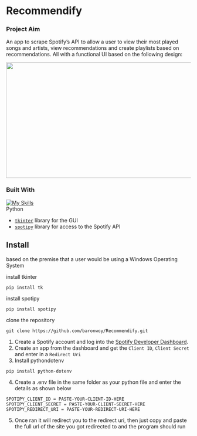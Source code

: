 # Recommendify

### Project Aim
 An app to scrape Spotify’s API to allow a user to view their most played songs and artists, view recommendations and create playlists based on recommendations. All with a functional UI based on the following design: <br>
 
<img src="https://github.com/baronwoy/Recommendify/assets/157763277/c0606576-02a2-449e-a663-4461b4111407" width="750" height="314.06">

### Built With

[![My Skills](https://skillicons.dev/icons?i=py)](https://skillicons.dev) <br />
Python

* [`tkinter`](https://tkdocs.com/tutorial/index.html) library for the GUI
* [`spotipy`](https://spotipy.readthedocs.io/en/2.22.1/) library for access to the Spotify API

## Install
based on the premise that a user would be using a Windows Operating System <br/>

install tkinter
```
pip install tk
```
install spotipy
```
pip install spotipy
```
clone the repository
```
git clone https://github.com/baronwoy/Recommendify.git
```
1. Create a Spotify account and log into the [Spotify Developer Dashboard](https://developer.spotify.com). 
2. Create an app from the dashboard and get the `Client ID`, `Client Secret` and enter in a `Redirect Uri`
3. Install pythondotenv
```
pip install python-dotenv
```

4. Create a .env file in the same folder as your python file and enter the details as shown below

```properties
SPOTIPY_CLIENT_ID = PASTE-YOUR-CLIENT-ID-HERE
SPOTIPY_CLIENT_SECRET = PASTE-YOUR-CLIENT-SECRET-HERE
SPOTIPY_REDIRECT_URI = PASTE-YOUR-REDIRECT-URI-HERE
```
5. Once ran it will redirect you to the redirect uri, then just copy and paste the full url of the site you got redirected to and the program should run
